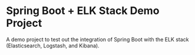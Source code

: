 # Spring Boot + ELK Stack Demo Project

A demo project to test out the integration of Spring Boot with the ELK stack (Elasticsearch, Logstash, and Kibana).